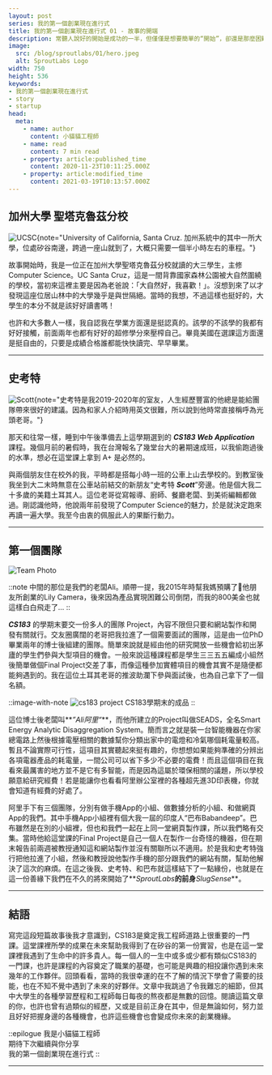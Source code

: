 ```yaml
---
layout: post
series: 我的第一個創業現在進行式
title: 我的第一個創業現在進行式 01 - 故事的開端
description: 常聽人說好的開始是成功的一半，但僅僅是想要簡單的“開始”，卻還是那麼困難。一件事情的開始也許不是常人所想的那樣一步到位，而是由許多不同的小事件合再一起慢慢促成的。 今天和大家分享我們的開端，也是小貓貓工程師和SproutLabs最初兩位主要夥伴所認識的故事。
image:
  src: /blog/sproutlabs/01/hero.jpeg
  alt: SproutLabs Logo
width: 750
height: 536
keywords:
- 我的第一個創業現在進行式
- story
- startup
head:
  meta:
    - name: author
      content: 小貓貓工程師
    - name: read
      content: 7 min read
    - property: article:published_time
      content: 2020-11-23T10:11:25.000Z
    - property: article:modified_time
      content: 2021-03-19T10:13:57.000Z
---
```


## 加州大學 聖塔克魯茲分校

![UCSC](ucsc.jpeg){note="University of California, Santa Cruz. 加州系統中的其中一所大學，位處矽谷南邊，跨過一座山就到了，大概只需要一個半小時左右的車程。"}

故事開始時，我是一位正在加州大學聖塔克魯茲分校就讀的大三學生，主修 Computer Science。UC Santa Cruz，這是一間背靠國家森林公園被大自然圍繞的學校，當初來這裡主要是因為老爸說：「大自然好，我喜歡！」。沒想到來了以才發現這座位居山林中的大學幾乎是與世隔絕。當時的我想，不過這樣也挺好的，大學生的本分不就是該好好讀書嗎！

也許和大多數人一樣，我自認我在學業方面還是挺認真的。該學的不該學的我都有好好接觸，前面兩年也都有好好的超修學分來壓榨自己。畢竟美國在選課這方面還是挺自由的，只要是成績合格誰都能快快讀完、早早畢業。

---

## 史考特

![Scott](scott.jpeg){note="史考特是我2019-2020年的室友，人生經歷豐富的他總是能給團隊帶來很好的建議。因為和家人介紹時用英文很難，所以說到他時常直接稱呼為光頭老哥。"}

那天和往常一樣，睡到中午後準備去上這學期選到的 **_CS183 Web Application_** 課程。幾個月前的暑假時，我在台灣報名了幾堂台大的暑期速成班，以我偷跑過後的水準，想必在這堂課上拿到 A+ 是必然的。

與兩個朋友住在校外的我，平時都是搭每小時一班的公車上山去學校的。到教室後我坐到大二末時無意在公車站前結交的新朋友“史考特 **_Scott_**”旁邊。他是個大我二十多歲的美籍土耳其人。這位老哥從寫報導、廚師、餐廳老闆、到美術編輯都做過。剛認識他時，他說兩年前發現了Computer Science的魅力，於是就決定跑來再讀一遍大學。我至今由衷的佩服此人的果斷行動力。

---

## 第一個團隊

![Team Photo](/blog/sproutlabs/01/team.jpeg)

::note
中間的那位是我們的老闆Ali。順帶一提，我2015年時幫我媽預購了他朋友所創業的Lily Camera，後來因為產品實現困難公司倒閉，而我的800美金也就這樣白白飛走了...
::

**_CS183_** 的學期末要交一份多人的團隊 Project，內容不限但只要和網站製作和開發有關就行。交友圈廣闊的老哥把我拉進了一個需要面試的團隊，這是由一位PhD畢業兩年的博士後組建的團隊。簡單來說就是經由他的研究開放一些機會給初出茅廬的學生們參與大型項目的機會。一般來說這種課程都是學生三三五五編成小組然後簡單做個Final Project交差了事，而像這種參加實體項目的機會其實不是隨便都能夠遇到的。我在這位土耳其老哥的推波助瀾下參與面試後，也為自己拿下了一個名額。

::image-with-note
![cs183 project](/blog/sproutlabs/01/cs183.png)
CS183學期末的成品
::

這位博士後老闆叫**_”Ali阿里“_**，而他所建立的Project叫做SEADS，全名Smart Energy Analytic Disaggregation System。簡而言之就是裝一台智能機器在你家總電路上然後根據電壓相關的數據幫你分類出家中的電燈和冷氣哪個耗電量較高。暫且不論實際可行性，這項目其實聽起來挺有趣的，你想想如果能夠準確的分辨出各項電器產品的耗電量，一間公司可以省下多少不必要的電費！而且這個項目在我看來最厲害的地方並不是它有多智能，而是因為這屬於環保相關的議題，所以學校願意給研究經費！若是能讓你也看看阿里辦公室裡的各種超先進3D印表機，你就會知道有經費的好處了。

阿里手下有三個團隊，分別有做手機App的小組、做數據分析的小組、和做網頁App的我們。其中手機App小組裡有個大我一屆的印度人“巴布Babandeep”。巴布雖然是在別的小組裡，但也和我們一起在上同一堂網頁製作課，所以我們略有交集。當時他給這堂課的Final Project是自己一個人在製作一台奇怪的機器，但在期末報告前兩週被教授通知這和網站製作並沒有關聯所以不適用。於是我和史考特強行把他拉進了小組，然後和教授說他製作手機的部分跟我們的網站有關，幫助他解決了這次的麻煩。在這之後我、史考特、和巴布就這樣結下了一點緣份，也就是在這一份善緣下我們在不久的將來開始了**_SproutLabs_**的前身**_SlugSense_**。

---

## 結語

寫完這段短篇故事後我才意識到，CS183是奠定我工程師道路上很重要的一門課。這堂課裡所學的成果在未來幫助我得到了在矽谷的第一份實習，也是在這一堂課裡我遇到了生命中的許多貴人。每一個人的一生中或多或少都有類似CS183的一門課，也許是課程的內容奠定了職業的基礎，也可能是興趣的相投讓你遇到未來幾年的工作夥伴。回頭看看，當時的我很幸運的在不了解的情況下學會了需要的技能，也在不知不覺中遇到了未來的好夥伴。文章中我跳過了令我難忘的細節，但其中大學生的各種學習歷程和工程師每日每夜的熬夜都是無數的回憶。閱讀這篇文章的你，也許也曾有過類似的經歷，又或是目前正身在其中，但是無論如何，努力並且好好把握身邊的各種機會，也許這些機會也會變成你未來的創業機緣。

::epilogue
我是小貓貓工程師<br/>
期待下次繼續與你分享<br/>
我的第一個創業現在進行式
::

---
